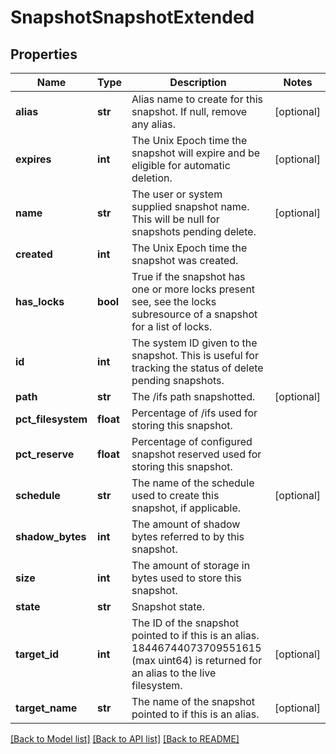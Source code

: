 # SnapshotSnapshotExtended

## Properties
Name | Type | Description | Notes
------------ | ------------- | ------------- | -------------
**alias** | **str** | Alias name to create for this snapshot. If null, remove any alias. | [optional] 
**expires** | **int** | The Unix Epoch time the snapshot will expire and be eligible for automatic deletion. | [optional] 
**name** | **str** | The user or system supplied snapshot name. This will be null for snapshots pending delete. | [optional] 
**created** | **int** | The Unix Epoch time the snapshot was created. | 
**has_locks** | **bool** | True if the snapshot has one or more locks present see, see the locks subresource of a snapshot for a list of locks. | 
**id** | **int** | The system ID given to the snapshot. This is useful for tracking the status of delete pending snapshots. | 
**path** | **str** | The /ifs path snapshotted. | [optional] 
**pct_filesystem** | **float** | Percentage of /ifs used for storing this snapshot. | 
**pct_reserve** | **float** | Percentage of configured snapshot reserved used for storing this snapshot. | 
**schedule** | **str** | The name of the schedule used to create this snapshot, if applicable. | [optional] 
**shadow_bytes** | **int** | The amount of shadow bytes referred to by this snapshot. | 
**size** | **int** | The amount of storage in bytes used to store this snapshot. | 
**state** | **str** | Snapshot state. | 
**target_id** | **int** | The ID of the snapshot pointed to if this is an alias. 18446744073709551615 (max uint64) is returned for an alias to the live filesystem. | [optional] 
**target_name** | **str** | The name of the snapshot pointed to if this is an alias. | [optional] 

[[Back to Model list]](../README.md#documentation-for-models) [[Back to API list]](../README.md#documentation-for-api-endpoints) [[Back to README]](../README.md)


